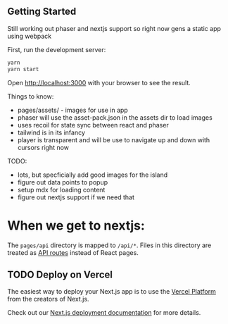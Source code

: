 ## Getting Started

Still working out phaser and nextjs support so right now gens a static app using webpack

First, run the development server:

```bash
yarn 
yarn start
```
Open [http://localhost:3000](http://localhost:3000) with your browser to see the result.


Things to know:
* pages/assets/ - images for use in app
* phaser will use the asset-pack.json in the assets dir to load images 
* uses recoil for state sync between react and phaser
* tailwind is in its infancy
* player is transparent and will be use to navigate up and down with cursors right now

TODO:
* lots, but specficially add good images for the island
* figure out data points to popup
* setup mdx for loading content
* figure out nextjs support if we need that


# When we get to nextjs:
The `pages/api` directory is mapped to `/api/*`. Files in this directory are treated as [API routes](https://nextjs.org/docs/api-routes/introduction) instead of React pages.

## TODO Deploy on Vercel

The easiest way to deploy your Next.js app is to use the [Vercel Platform](https://vercel.com/new?utm_medium=default-template&filter=next.js&utm_source=create-next-app&utm_campaign=create-next-app-readme) from the creators of Next.js.

Check out our [Next.js deployment documentation](https://nextjs.org/docs/deployment) for more details.
